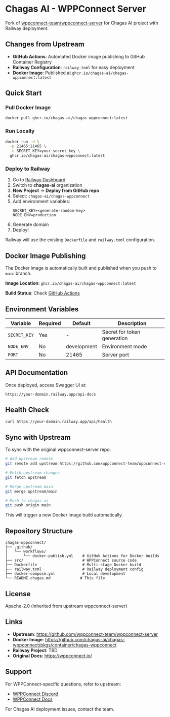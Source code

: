 # Chagas AI - WPPConnect Server

Fork of [wppconnect-team/wppconnect-server](https://github.com/wppconnect-team/wppconnect-server) for Chagas AI project with Railway deployment.

## Changes from Upstream

- **GitHub Actions**: Automated Docker image publishing to GitHub Container Registry
- **Railway Configuration**: `railway.toml` for easy deployment
- **Docker Image**: Published at `ghcr.io/chagas-ai/chagas-wppconnect:latest`

## Quick Start

### Pull Docker Image

```bash
docker pull ghcr.io/chagas-ai/chagas-wppconnect:latest
```

### Run Locally

```bash
docker run -d \
  -p 21465:21465 \
  -e SECRET_KEY=your_secret_key \
  ghcr.io/chagas-ai/chagas-wppconnect:latest
```

### Deploy to Railway

1. Go to [Railway Dashboard](https://railway.app)
2. Switch to **chagas-ai** organization
3. **New Project** → **Deploy from GitHub repo**
4. Select: `chagas-ai/chagas-wppconnect`
5. Add environment variables:
   ```
   SECRET_KEY=<generate-random-key>
   NODE_ENV=production
   ```
6. Generate domain
7. Deploy!

Railway will use the existing `Dockerfile` and `railway.toml` configuration.

## Docker Image Publishing

The Docker image is automatically built and published when you push to `main` branch.

**Image Location**: `ghcr.io/chagas-ai/chagas-wppconnect:latest`

**Build Status**: Check [GitHub Actions](https://github.com/chagas-ai/chagas-wppconnect/actions)

## Environment Variables

| Variable | Required | Default | Description |
|----------|----------|---------|-------------|
| `SECRET_KEY` | Yes | - | Secret for token generation |
| `NODE_ENV` | No | development | Environment mode |
| `PORT` | No | 21465 | Server port |

## API Documentation

Once deployed, access Swagger UI at:
```
https://your-domain.railway.app/api-docs
```

## Health Check

```bash
curl https://your-domain.railway.app/api/health
```

## Sync with Upstream

To sync with the original wppconnect-server repo:

```bash
# Add upstream remote
git remote add upstream https://github.com/wppconnect-team/wppconnect-server.git

# Fetch upstream changes
git fetch upstream

# Merge upstream main
git merge upstream/main

# Push to chagas-ai
git push origin main
```

This will trigger a new Docker image build automatically.

## Repository Structure

```
chagas-wppconnect/
├── .github/
│   └── workflows/
│       └── docker-publish.yml    # GitHub Actions for Docker builds
├── src/                          # WPPConnect source code
├── Dockerfile                    # Multi-stage Docker build
├── railway.toml                  # Railway deployment config
├── docker-compose.yml            # Local development
└── README.chagas.md             # This file
```

## License

Apache-2.0 (inherited from upstream wppconnect-server)

## Links

- **Upstream**: https://github.com/wppconnect-team/wppconnect-server
- **Docker Image**: https://github.com/chagas-ai/chagas-wppconnect/pkgs/container/chagas-wppconnect
- **Railway Project**: TBD
- **Original Docs**: https://wppconnect.io/

## Support

For WPPConnect-specific questions, refer to upstream:
- [WPPConnect Discord](https://discord.gg/wppconnect)
- [WPPConnect Docs](https://wppconnect.io/)

For Chagas AI deployment issues, contact the team.
